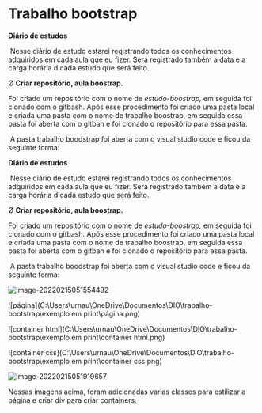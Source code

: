 # Trabalho bootstrap



**Diário de estudos**

​     Nesse diário de estudo estarei registrando todos os conhecimentos adquiridos em cada aula que eu fizer. Será registrado também a data e a carga horária d cada estudo que será feito.

 

Ø **Criar repositório, aula boostrap.**

Foi criado um repositório com o nome de *estudo-boostrap,* em seguida foi clonado com o gitbash. Após esse procedimento foi criado uma pasta local e criada uma pasta com o nome de trabalho boostrap, em seguida essa pasta foi aberta com o gitbah e foi clonado o repositório para essa pasta.

​      A pasta trabalho boodstrap foi aberta com o visual studio code e ficou da seguinte forma:



**Diário de estudos**

​     Nesse diário de estudo estarei registrando todos os conhecimentos adquiridos em cada aula que eu fizer. Será registrado também a data e a carga horária d cada estudo que será feito.

 

Ø **Criar repositório, aula boostrap.**

Foi criado um repositório com o nome de *estudo-boostrap,* em seguida foi clonado com o gitbash. Após esse procedimento foi criado uma pasta local e criada uma pasta com o nome de trabalho boostrap, em seguida essa pasta foi aberta com o gitbah e foi clonado o repositório para essa pasta.

​      A pasta trabalho boodstrap foi aberta com o visual studio code e ficou da seguinte forma:

![image-20220215051554492](C:\Users\urnau\AppData\Roaming\Typora\typora-user-images\image-20220215051554492.png)

![página](C:\Users\urnau\OneDrive\Documentos\DIO\trabalho-bootstrap\exemplo em print\página.png)

![container html](C:\Users\urnau\OneDrive\Documentos\DIO\trabalho-bootstrap\exemplo em print\container html.png)

![container css](C:\Users\urnau\OneDrive\Documentos\DIO\trabalho-bootstrap\exemplo em print\container css.png)

![image-20220215051919657](C:\Users\urnau\AppData\Roaming\Typora\typora-user-images\image-20220215051919657.png)

Nessas imagens acima, foram adicionadas varias classes para estilizar a página e criar div para criar containers.